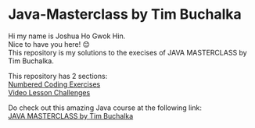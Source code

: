 # Java-Masterclass by Tim Buchalka
Hi my name is Joshua Ho Gwok Hin.<br>
Nice to have you here! 😊 <br>
This repository is my solutions to the execises of JAVA MASTERCLASS by Tim Buchalka. <br>

This repository has 2 sections:<br>
<a href="https://github.com/Joshua-Ho-Gwok-Hin/Java-Masterclass">Numbered Coding Exercises</a><br>
<a href="https://github.com/Joshua-Ho-Gwok-Hin/Java-Masterclass/tree/master/video-lesson-challenges">Video Lesson Challenges</a><br>

Do check out this amazing Java course at the following link: <br>
<a href="https://www.udemy.com/course/java-the-complete-java-developer-course/">JAVA MASTERCLASS by Tim Buchalka</a>
